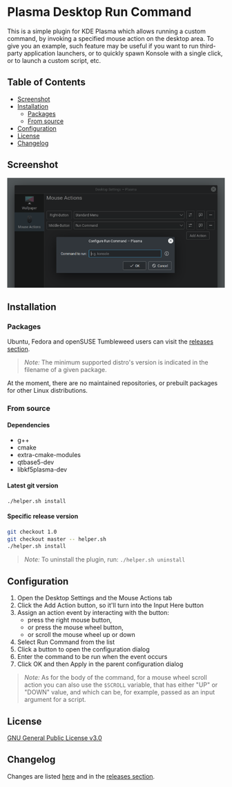 # Plasma Desktop Run Command

This is a simple plugin for KDE Plasma which allows running a custom command, by invoking a specified mouse action on the desktop area. To give you an example, such feature may be useful if you want to run third-party application launchers, or to quickly spawn Konsole with a single click, or to launch a custom script, etc.

## Table of Contents

- [Screenshot](#screenshot)
- [Installation](#installation)
  - [Packages](#packages)
  - [From source](#from-source)
- [Configuration](#configuration)
- [License](#license)
- [Changelog](#changelog)

## Screenshot

![](screenshot.png)

## Installation

### Packages

Ubuntu, Fedora and openSUSE Tumbleweed users can visit the [releases section](https://github.com/wsdfhjxc/plasma-desktop-run-command/releases).

> *Note:* The minimum supported distro's version is indicated in the filename of a given package.

At the moment, there are no maintained repositories, or prebuilt packages for other Linux distributions.

### From source

#### Dependencies

- g++
- cmake
- extra-cmake-modules
- qtbase5-dev
- libkf5plasma-dev

#### Latest git version

```
./helper.sh install
```

#### Specific release version

```bash
git checkout 1.0
git checkout master -- helper.sh
./helper.sh install
```

> *Note:* To uninstall the plugin, run: `./helper.sh uninstall`

## Configuration

1. Open the Desktop Settings and the Mouse Actions tab
2. Click the Add Action button, so it'll turn into the Input Here button
3. Assign an action event by interacting with the button:
    - press the right mouse button,
    - or press the mouse wheel button,
    - or scroll the mouse wheel up or down
4. Select Run Command from the list
5. Click a button to open the configuration dialog
6. Enter the command to be run when the event occurs
7. Click OK and then Apply in the parent configuration dialog

> *Note:* As for the body of the command, for a mouse wheel scroll action you can also use the `$SCROLL` variable, that has either "UP" or "DOWN" value, and which can be, for example, passed as an input argument for a script.

## License

[GNU General Public License v3.0](LICENSE)

## Changelog

Changes are listed [here](CHANGELOG.md) and in the [releases section](https://github.com/wsdfhjxc/plasma-desktop-run-command/releases).
